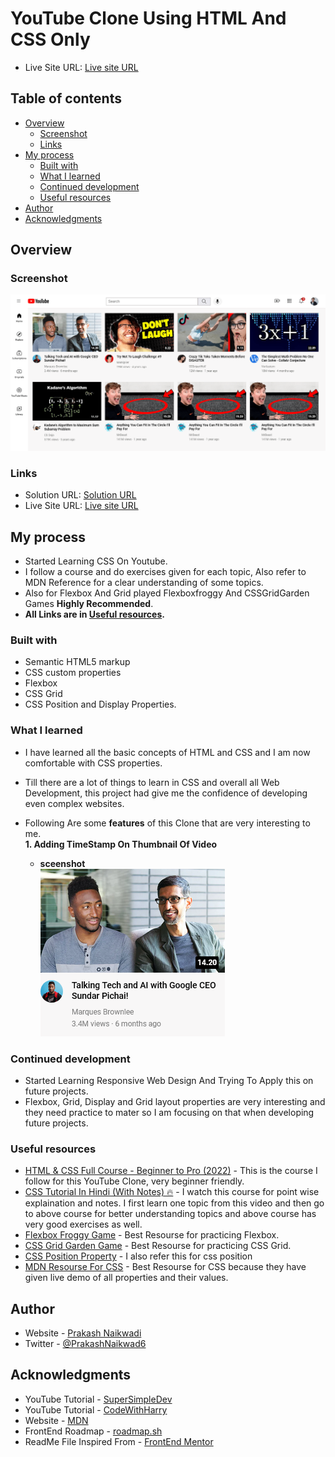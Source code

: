 # YouTube Clone Using HTML And CSS Only
- Live Site URL: [Live site URL](https://prakash-naikwadi.github.io/YouTube-Clone-HTML-CSS-ONLY/)
## Table of contents

- [Overview](#overview)
  - [Screenshot](#screenshot)
  - [Links](#links)
- [My process](#my-process)
  - [Built with](#built-with)
  - [What I learned](#what-i-learned)
  - [Continued development](#continued-development)
  - [Useful resources](#useful-resources)
- [Author](#author)
- [Acknowledgments](#acknowledgments)

## Overview

### Screenshot

![Screenshot](/screenshots/screenshot.png?raw=true "View Of Page")

### Links

- Solution URL: [Solution URL](https://github.com/prakash-naikwadi/YouTube-Clone-HTML-CSS-ONLY)
- Live Site URL: [Live site URL](https://prakash-naikwadi.github.io/YouTube-Clone-HTML-CSS-ONLY/)

## My process
- Started Learning CSS On Youtube.
- I follow a course and do exercises given for each topic, Also refer to MDN 
Reference for a clear understanding of some topics.
- Also for Flexbox And Grid played Flexboxfroggy And CSSGridGarden Games **Highly Recommended**.
- **All  Links are in [Useful resources](#useful-resources).**

### Built with

- Semantic HTML5 markup
- CSS custom properties
- Flexbox
- CSS Grid
- CSS Position and Display Properties.

### What I learned
- I have learned all the basic concepts of HTML and CSS and I am now comfortable with CSS properties.
- Till there are a lot of things to learn in CSS and overall all Web Development, this project had give me the confidence of developing even complex websites.

- Following Are some **features** of this Clone that are very interesting to me.    
  **1. Adding TimeStamp On Thumbnail Of Video**    
    - **sceenshot**  
        ![Screenshot](/screenshots/thumbnail-screenshot.png?raw=true "View Of Page")  

### Continued development

- Started Learning Responsive Web Design And Trying To Apply this on future projects.
- Flexbox, Grid, Display and Grid layout properties are very interesting and they need practice to mater so I am focusing on that when developing future projects.  

### Useful resources

- [HTML & CSS Full Course - Beginner to Pro (2022)](https://www.example.com) - This is the course I follow for this YouTube Clone, very beginner friendly.
- [CSS Tutorial In Hindi (With Notes) 🔥](https://www.example.com) - I watch this course for point wise explaination and notes. I first learn one topic from this video and then go to above course for better understanding topics and above course has very good exercises as well.
- [Flexbox Froggy Game](https://flexboxfroggy.com/) - Best Resourse for practicing Flexbox.
- [CSS Grid Garden Game](https://cssgridgarden.com/) - Best Resourse for practicing CSS Grid.
- [CSS Position Property](https://css-tricks.com/absolute-relative-fixed-positioining-how-do-they-differ/) - I also refer this for css position
- [MDN Resourse For CSS](https://developer.mozilla.org/en-US/docs/Web/CSS) - Best Resourse for CSS because they have given live demo of all properties and their values.  

## Author

- Website - [Prakash Naikwadi](https://www.linkedin.com/in/prakash-naikwadi-6b9a60182/)
- Twitter - [@PrakashNaikwad6](https://www.twitter.com/PrakashNaikwad6)  

## Acknowledgments

- YouTube Tutorial - [SuperSimpleDev](https://www.youtube.com/channel/UCB6dvaWu0N8uVq2yKsZ5s5g)
- YouTube Tutorial - [CodeWithHarry](https://www.youtube.com/channel/UCeVMnSShP_Iviwkknt83cww)
- Website - [MDN](https://developer.mozilla.org/en-US/docs/Web/CSS)
- FrontEnd Roadmap - [roadmap.sh](https://roadmap.sh/)
- ReadMe File Inspired From - [FrontEnd Mentor](https://www.frontendmentor.io/home)
